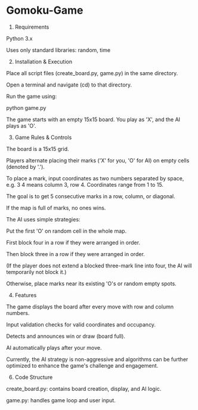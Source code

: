 # Gomoku-Game
1. Requirements
   
Python 3.x

Uses only standard libraries: random, time

2. Installation & Execution
   
Place all script files (create_board.py, game.py) in the same directory.

Open a terminal and navigate (cd) to that directory.

Run the game using:

python game.py

The game starts with an empty 15x15 board. You play as 'X', and the AI plays as 'O'.

3. Game Rules & Controls

The board is a 15x15 grid.

Players alternate placing their marks ('X' for you, 'O' for AI) on empty cells (denoted by '.').

To place a mark, input coordinates as two numbers separated by space, e.g. 3 4 means column 3, row 4. Coordinates range from 1 to 15.

The goal is to get 5 consecutive marks in a row, column, or diagonal.

If the map is full of marks, no ones wins.

The AI uses simple strategies:

Put the first 'O' on random cell in the whole map.

First block four in a row if they were arranged in order.

Then block three in a row if they were arranged in order.

(If the player does not extend a blocked three-mark line into four, the AI will temporarily not block it.)

Otherwise, place marks near its existing 'O's or random empty spots.

4. Features

The game displays the board after every move with row and column numbers.

Input validation checks for valid coordinates and occupancy.

Detects and announces win or draw (board full).

AI automatically plays after your move.

Currently, the AI strategy is non-aggressive and algorithms can be further optimized to enhance the game's challenge and engagement.

6. Code Structure

create_board.py: contains board creation, display, and AI logic.

game.py: handles game loop and user input.

